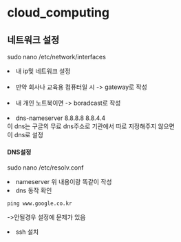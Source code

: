 # cloud_computing

<h2>네트워크 설정</h2>

  sudo nano /etc/network/interfaces
  
  <li>내 ip및 네트워크 설정</li> <br>
  <li>만약 회사나 교육용 컴퓨터일 시 -> gateway로 작성</li> <br>
  <li>내 개인 노트북이면 -> boradcast로 작성</li> <br>
  <li>dns-nameserver 8.8.8.8 8.8.4.4 <br> 
   이 dns는 구글의 무료 dns주소로 기관에서 따로 지정해주지 않으면<br>
   이 dns로 설정
  </li>
  
<h4>DNS설정</h4>

   sudo nano /etc/resolv.conf

 <li>nameserver 위 내용이랑 똑같이 작성</li>

   <li> dns 동작 확인</li>

    ping www.google.co.kr

   ->안될경우 설정에 문제가 있음

   <li> ssh 설치</li>
   
   
